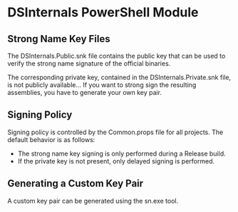 DSInternals PowerShell Module
=============================

Strong Name Key Files
---------------------

The DSInternals.Public.snk file contains the public key that can be used to verify
the strong name signature of the official binaries.

The corresponding private key, contained in the DSInternals.Private.snk file,
is not publicly available... If you want to strong sign the resulting assemblies,
you have to generate your own key pair.

Signing Policy
--------------

Signing policy is controlled by the Common.props file for all projects. The default behavior is as follows:
- The strong name key signing is only performed during a Release build.
- If the private key is not present, only delayed signing is performed.

Generating a Custom Key Pair
----------------------------

A custom key pair can be generated using the sn.exe tool.
